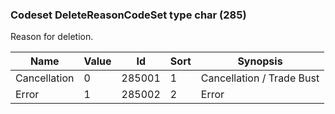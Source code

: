 ### Codeset DeleteReasonCodeSet type char (285)

Reason for deletion.

| Name         | Value | Id     | Sort | Synopsis                  |
|--------------|-------|--------|------|---------------------------|
| Cancellation | 0     | 285001 | 1    | Cancellation / Trade Bust |
| Error        | 1     | 285002 | 2    | Error                     |

